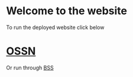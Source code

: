 # Welcome to the website
To run the deployed website click below
# [OSSN](https://0ssn.github.io)
Or run through [BSS](https://ossn.bss.design)
